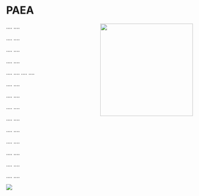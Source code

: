 # PAEA


<img align="right" width="250" height="250" src="https://github.com/AliYoussef96/PEAA/blob/main/logos/paealogo.png">


....
....

....
....

....
....

....
....

....
....
....
....

....
....

....
....

....
....

....
....

....
....

....
....

....
....

....
....

....
....


![](https://github.com/AliYoussef96/PEAA/blob/main/logos/IM1.png)

